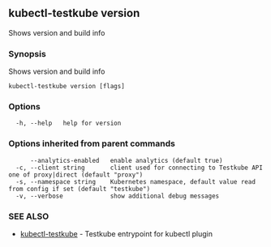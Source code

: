 ## kubectl-testkube version

Shows version and build info

### Synopsis

Shows version and build info

```
kubectl-testkube version [flags]
```

### Options

```
  -h, --help   help for version
```

### Options inherited from parent commands

```
      --analytics-enabled   enable analytics (default true)
  -c, --client string       client used for connecting to Testkube API one of proxy|direct (default "proxy")
  -s, --namespace string    Kubernetes namespace, default value read from config if set (default "testkube")
  -v, --verbose             show additional debug messages
```

### SEE ALSO

* [kubectl-testkube](kubectl-testkube.md)	 - Testkube entrypoint for kubectl plugin

